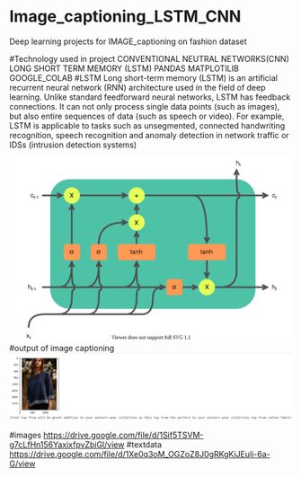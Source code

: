 # Image_captioning_LSTM_CNN
Deep learning projects for IMAGE_captioning on fashion dataset

#Technology used in project
CONVENTIONAL NEUTRAL NETWORKS(CNN)
LONG SHORT TERM MEMORY (LSTM)
PANDAS
MATPLOTILIB
GOOGLE_COLAB
 #LSTM 
 Long short-term memory (LSTM) is an artificial recurrent neural network (RNN) architecture  used in the field of deep learning. Unlike standard feedforward neural networks, LSTM has feedback connections. It can not only process single data points (such as images), but also entire sequences of data (such as speech or video). For example, LSTM is applicable to tasks such as unsegmented, connected handwriting recognition, speech recognition  and anomaly detection in network traffic or IDSs (intrusion detection systems)
 
![ ](1280px-LSTM_cell.svg.png)
 #output of image captioning
 ![](output_captioning.jpg)
 
 #images
https://drive.google.com/file/d/1Sif5TSVM-g7cLfHn156YaxixfpvZbiGl/view
 #textdata
https://drive.google.com/file/d/1Xe0q3oM_OGZoZ8J0gRKgKiJEulj-6a-G/view
